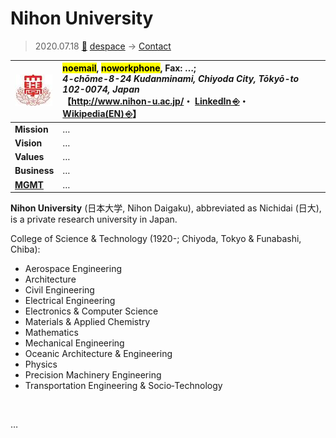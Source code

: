 # Nihon University
> 2020.07.18 [🚀](../../index/index.md) [despace](../index.md) → [Contact](../contact.md)

|[![](../f/con/n/nihon_univ_logo1_thumb.jpg)](../f/con/n/nihon_univ_logo1.jpg)|<mark>noemail</mark>, <mark>noworkphone</mark>, Fax: …;<br> *4-chōme-8-24 Kudanminami, Chiyoda City, Tōkyō-to 102-0074, Japan*<br> 【<http://www.nihon-u.ac.jp/>・ [LinkedIn ⎆](https://www.linkedin.com/school/nihon-college/)・ [Wikipedia(EN) ⎆](https://en.wikipedia.org/wiki/Nihon_University)】|
|:--|:--|
|**Mission**|…|
|**Vision**|…|
|**Values**|…|
|**Business**|…|
|**[MGMT](../mgmt.md)**|…|

**Nihon University** (日本大学, Nihon Daigaku), abbreviated as Nichidai (日大), is a private research university in Japan.

College of Science & Technology (1920-; Chiyoda, Tokyo & Funabashi, Chiba):

   - Aerospace Engineering
   - Architecture
   - Civil Engineering
   - Electrical Engineering
   - Electronics & Computer Science
   - Materials & Applied Chemistry
   - Mathematics
   - Mechanical Engineering
   - Oceanic Architecture & Engineering
   - Physics
   - Precision Machinery Engineering
   - Transportation Engineering & Socio‑Technology

<p style="page-break-after:always"> </p>

…

